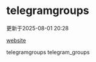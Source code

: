 # telegramgroups
更新于2025-08-01 20:28

[website](https://allgroups.github.io/telegramgroups/)

telegramgroups
telegram_groups
